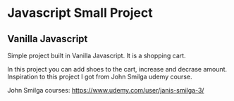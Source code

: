 # Javascript Small Project

## Vanilla Javascript

Simple project built in Vanilla Javascript. It is a shopping cart.

In this project you can add shoes to the cart, increase and decrase amount.
Inspiration to this project I got from John Smilga udemy course.

John Smilga courses: https://www.udemy.com/user/janis-smilga-3/
